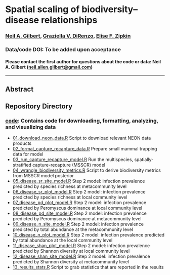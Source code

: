 # Spatial scaling of biodiversity–disease relationships 

### [Neil A. Gilbert](https://gilbertecology.com), [Graziella V. DiRenzo](https://grazielladirenzo.weebly.com/), [Elise F. Zipkin](https://zipkinlab.org/)

### Data/code DOI: To be added upon acceptance

#### Please contact the first author for questions about the code or data: Neil A. Gilbert (neil.allen.gilbert@gmail.com)

__________________________________________________________________________________________________________________________________________

## Abstract

## Repository Directory

### [code](./code): Contains code for downloading, formatting, analyzing, and visualizing data
 * [01_download_neon_data.R](./code/01_download_neon_data.R) Script to download relevant NEON data products
 * [02_format_capture_recapture_data.R](./code/02_format_capture_recapture_data.R) Prepare small mammal trapping data for model
 * [03_run_capture_recapture_model.R](./code/03_run_capture_recapture_model.R) Run the multispecies, spatially-stratified capture-recapture (MSSCR) model
 * [04_wrangle_biodiversity_metrics.R](./code/04_wrangle_biodiversity_metrics.R) Script to derive biodiversity metrics from MSSCR model posterior
 * [05_disease_sr_site_model.R](./code/05_disease_sr_site_model.R) Step 2 model: infection prevalence predicted by species richness at metacommunity level
 * [06_disease_sr_plot_model.R](./code/06_disease_sr_plot_model.R) Step 2 model: infection prevalence predicted by species richness at local community level
 * [07_disease_pd_plot_model.R](./code/07_disease_pd_plot_model.R) Step 2 model: infection prevalence predicted by Peromyscus dominance at local community level
 * [08_disease_pd_site_model.R](./code/08_disease_pd_site_model.R) Step 2 model: infection prevalence predicted by Peromyscus dominance at metacommunity level
 * [09_disease_n_site_model.R](./code/09_disease_n_site_model.R) Step 2 model: infection prevalence predicted by total abundance at the metacommunity level
 * [10_disease_n_plot_model.R](./code/10_disease_n_plot_model.R) Step 2 model: infection prevalence predicted by total abundance at the local community level
 * [11_disease_shan_plot_model.R](./code/11_disease_shan_plot_model.R) Step 2 model: infection prevalence predicted by Shannon diversity at local community level
 * [12_disease_shan_site_model.R](./code/12_disease_shan_site_model.R) Step 2 model: infection prevalence predicted by Shannon diversity at metacommunity level
 * [13_results_stats.R](./code/13_results_stats.R) Script to grab statistics that are reported in the results
